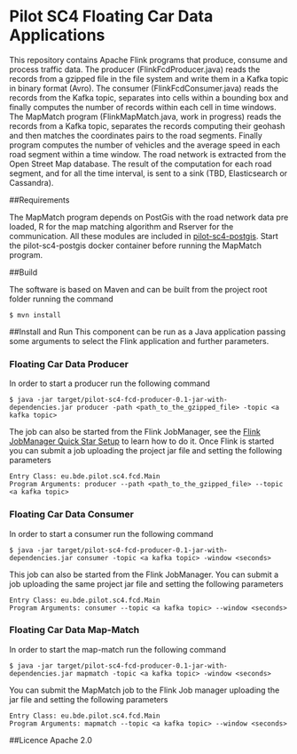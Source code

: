 Pilot SC4 Floating Car Data Applications
===============================================
This repository contains Apache Flink programs that produce, consume and process traffic data.
The producer (FlinkFcdProducer.java) reads the records from a gzipped file in the file system and write them in a Kafka
topic in binary format (Avro).
The consumer (FlinkFcdConsumer.java) reads the records from the Kafka topic, separates into cells within a bounding box
and finally computes the number of records within each cell in time windows.
The MapMatch program (FlinkMapMatch.java, work in progress) reads the records from a Kafka topic, separates the records 
computing their geohash and then matches the coordinates pairs to the road segments. Finally program computes the number 
of vehicles and the average speed in each road segment within a time window. The road network is extracted from the 
Open Street Map database. The result of the computation for each road segment, and for all the time interval, is sent
to a sink (TBD, Elasticsearch or Cassandra).

##Requirements

The MapMatch program depends on PostGis with the road network data pre loaded, R for the map matching algorithm and Rserver for the 
communication. All these modules are included in [pilot-sc4-postgis](https://github.com/big-data-europe/pilot-sc4-postgis). Start
the pilot-sc4-postgis docker container before running the MapMatch program.

##Build

The software is based on Maven and can be built from the project root folder running the command

    $ mvn install  

##Install and Run
This component can be run as a Java application passing some arguments to select the Flink application and further parameters.

### Floating Car Data Producer 
In order to start a producer run the following command

    $ java -jar target/pilot-sc4-fcd-producer-0.1-jar-with-dependencies.jar producer -path <path_to_the_gzipped_file> -topic <a kafka topic>

The job can also be started from the Flink JobManager, see the [Flink JobManager Quick Star Setup](https://ci.apache.org/projects/flink/flink-docs-release-1.0/quickstart/setup_quickstart.html) 
to learn how to do it. Once Flink is started you can submit a job uploading the project jar file and setting the following parameters

    Entry Class: eu.bde.pilot.sc4.fcd.Main
    Program Arguments: producer --path <path_to_the_gzipped_file> --topic <a kafka topic>

    
### Floating Car Data Consumer
In order to start a consumer run the following command

    $ java -jar target/pilot-sc4-fcd-producer-0.1-jar-with-dependencies.jar consumer -topic <a kafka topic> -window <seconds>

This job can also be started from the Flink JobManager. You can submit a job uploading the same project jar file and setting the following parameters  

    Entry Class: eu.bde.pilot.sc4.fcd.Main
    Program Arguments: consumer --topic <a kafka topic> --window <seconds>
    
### Floating Car Data Map-Match
In order to start the map-match run the following command

    $ java -jar target/pilot-sc4-fcd-producer-0.1-jar-with-dependencies.jar mapmatch -topic <a kafka topic> -window <seconds>

You can submit the MapMatch job to the Flink Job manager uploading the jar file and setting the following parameters  

    Entry Class: eu.bde.pilot.sc4.fcd.Main
    Program Arguments: mapmatch --topic <a kafka topic> --window <seconds>

##Licence
Apache 2.0
